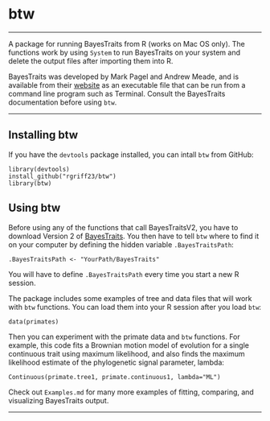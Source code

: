 # btw

___

A package for running BayesTraits from R (works on Mac OS only). The functions work by using `System` to run BayesTraits on your system and delete the output files after importing them into R.

BayesTraits was developed by Mark Pagel and Andrew Meade, and is available from their [website](http://www.evolution.rdg.ac.uk/BayesTraits.html) as an executable file that can be run from a command line program such as Terminal. Consult the BayesTraits documentation before using `btw`.

___

## Installing btw

If you have the `devtools` package installed, you can intall `btw` from GitHub:

```
library(devtools)
install_github("rgriff23/btw")
library(btw)
```

## Using btw

Before using any of the functions that call BayesTraitsV2, you have to download Version 2 of [BayesTraits](http://www.evolution.rdg.ac.uk/BayesTraits.html). You then have to tell `btw` where to find it on your computer by defining the hidden variable `.BayesTraitsPath`:

```
.BayesTraitsPath <- "YourPath/BayesTraits"
```

You will have to define `.BayesTraitsPath` every time you start a new R session. 

The package includes some examples of tree and data files that will work with `btw` functions. You can load them into your R session after you load `btw`:

```
data(primates)
```

Then you can experiment with the primate data and `btw` functions. For example, this code fits a Brownian motion model of evolution for a single continuous trait using maximum likelihood, and also finds the maximum likelihood estimate of the phylogenetic signal parameter, lambda:

```
Continuous(primate.tree1, primate.continuous1, lambda="ML")
```

Check out `Examples.md` for many more examples of fitting, comparing, and visualizing BayesTraits output.

___

